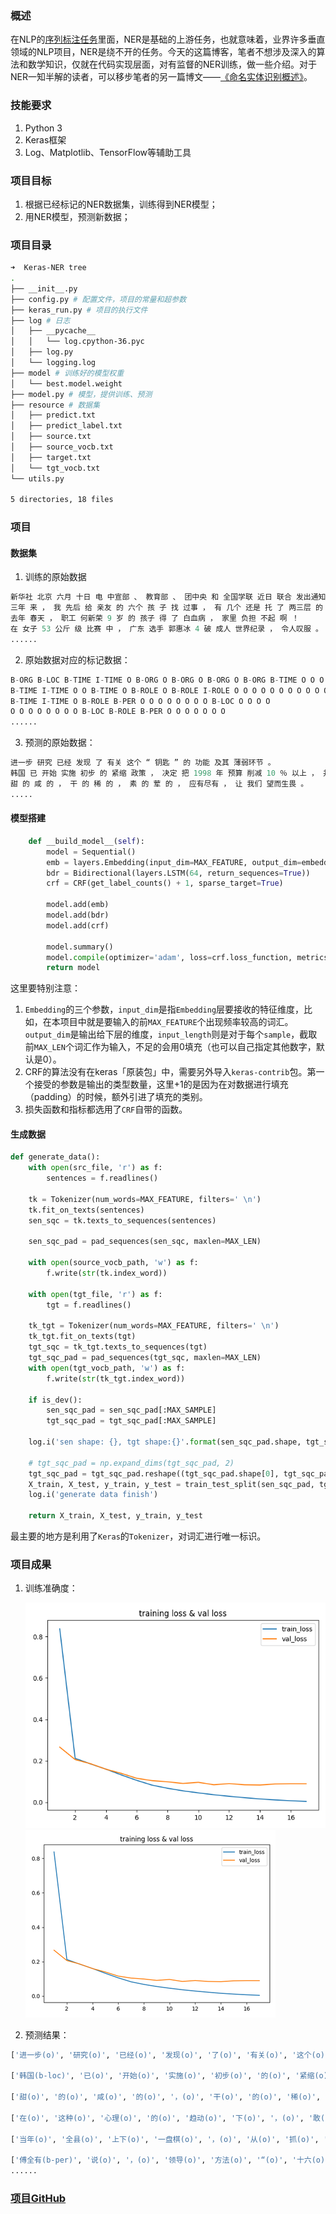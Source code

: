 
### 概述

在NLP的[序列标注任务](https://hpeiyan.github.io/2019/07/31/sequence-mark/)里面，NER是基础的上游任务，也就意味着，业界许多垂直领域的NLP项目，NER是绕不开的任务。今天的这篇博客，笔者不想涉及深入的算法和数学知识，仅就在代码实现层面，对有监督的NER训练，做一些介绍。对于NER一知半解的读者，可以移步笔者的另一篇博文——[《命名实体识别概述》](https://hpeiyan.github.io/2019/07/31/NER/)。

### 技能要求

1. Python 3
2. Keras框架
3. Log、Matplotlib、TensorFlow等辅助工具

### 项目目标

1. 根据已经标记的NER数据集，训练得到NER模型；
2. 用NER模型，预测新数据；

### 项目目录

```bash
➜  Keras-NER tree
.
├── __init__.py
├── config.py # 配置文件，项目的常量和超参数
├── keras_run.py # 项目的执行文件
├── log # 日志
│   ├── __pycache__
│   │   └── log.cpython-36.pyc
│   ├── log.py
│   └── logging.log
├── model # 训练好的模型权重
│   └── best.model.weight
├── model.py # 模型，提供训练、预测
├── resource # 数据集
│   ├── predict.txt
│   ├── predict_label.txt
│   ├── source.txt
│   ├── source_vocb.txt
│   ├── target.txt
│   └── tgt_vocb.txt
└── utils.py

5 directories, 18 files
```

### 项目

#### 数据集

1. 训练的原始数据

```py
新华社 北京 六月 十日 电 中宣部 、 教育部 、 团中央 和 全国学联 近日 联合 发出通知 ， 决定 今年 暑期 继续 深入开展 大中学生 志愿者 文化 、 科技 、 卫生 『 三下乡 』 活动 。
三年 来 ， 我 先后 给 亲友 的 六个 孩 子 找 过事 ， 有 几个 还是 托 了 两三层 的 关系 才 办成 的 。
去年 春天 ， 职工 何新荣 9 岁 的 孩子 得 了 白血病 ， 家里 负担 不起 啊 ！
在 女子 53 公斤 级 比赛 中 ， 广东 选手 郭惠冰 4 破 成人 世界纪录 ， 令人叹服 。
......
```

2. 原始数据对应的标记数据：

```python
B-ORG B-LOC B-TIME I-TIME O B-ORG O B-ORG O B-ORG O B-ORG B-TIME O O O O B-TIME I-TIME O O B-ROLE I-ROLE O O O O O O O O O O
B-TIME I-TIME O O B-TIME O B-ROLE O B-ROLE I-ROLE O O O O O O O O O O O O O O O O
B-TIME I-TIME O B-ROLE B-PER O O O O O O O O B-LOC O O O O
O O O O O O O O B-LOC B-ROLE B-PER O O O O O O O
......
```

3. 预测的原始数据：

```python
进一步 研究 已经 发现 了 有关 这个 “ 钥匙 ” 的 功能 及其 薄弱环节 。
韩国 已 开始 实施 初步 的 紧缩 政策 ， 决定 把 1998 年 预算 削减 10 ％ 以上 ， 并 拟定 出 金融 改革方案 ， 取消 对 外汇 、 资本 流通 和 利率 的 所有 管制 ， 逐步 允许 外国 金融机构 接管 和 收购 部分 韩国 金融机构 。
甜 的 咸 的 ， 干 的 稀 的 ， 素 的 荤 的 ， 应有尽有 ， 让 我们 望而生畏 。
.....
```



#### 模型搭建

```python
    def __build_model__(self):
        model = Sequential()
        emb = layers.Embedding(input_dim=MAX_FEATURE, output_dim=embedding_size, input_length=MAX_LEN)
        bdr = Bidirectional(layers.LSTM(64, return_sequences=True))
        crf = CRF(get_label_counts() + 1, sparse_target=True)

        model.add(emb)
        model.add(bdr)
        model.add(crf)

        model.summary()
        model.compile(optimizer='adam', loss=crf.loss_function, metrics=[crf.accuracy])
        return model
```

这里要特别注意：

1. `Embedding`的三个参数，`input_dim`是指`Embedding`层要接收的特征维度，比如，在本项目中就是要输入的前`MAX_FEATURE`个出现频率较高的词汇。`output_dim`是输出给下层的维度，`input_length`则是对于每个`sample`，截取前`MAX_LEN`个词汇作为输入，不足的会用0填充（也可以自己指定其他数字，默认是0）。
2. CRF的算法没有在keras「原装包」中，需要另外导入`keras-contrib`包。第一个接受的参数是输出的类型数量，这里+1的是因为在对数据进行填充（padding）的时候，额外引进了填充的类别。
3. 损失函数和指标都选用了`CRF`自带的函数。

#### 生成数据

```python
def generate_data():
    with open(src_file, 'r') as f:
        sentences = f.readlines()

    tk = Tokenizer(num_words=MAX_FEATURE, filters=' \n')
    tk.fit_on_texts(sentences)
    sen_sqc = tk.texts_to_sequences(sentences)

    sen_sqc_pad = pad_sequences(sen_sqc, maxlen=MAX_LEN)

    with open(source_vocb_path, 'w') as f:
        f.write(str(tk.index_word))

    with open(tgt_file, 'r') as f:
        tgt = f.readlines()

    tk_tgt = Tokenizer(num_words=MAX_FEATURE, filters=' \n')
    tk_tgt.fit_on_texts(tgt)
    tgt_sqc = tk_tgt.texts_to_sequences(tgt)
    tgt_sqc_pad = pad_sequences(tgt_sqc, maxlen=MAX_LEN)
    with open(tgt_vocb_path, 'w') as f:
        f.write(str(tk_tgt.index_word))

    if is_dev():
        sen_sqc_pad = sen_sqc_pad[:MAX_SAMPLE]
        tgt_sqc_pad = tgt_sqc_pad[:MAX_SAMPLE]

    log.i('sen shape: {}, tgt shape:{}'.format(sen_sqc_pad.shape, tgt_sqc_pad.shape))

    # tgt_sqc_pad = np.expand_dims(tgt_sqc_pad, 2)
    tgt_sqc_pad = tgt_sqc_pad.reshape((tgt_sqc_pad.shape[0], tgt_sqc_pad.shape[1], 1))
    X_train, X_test, y_train, y_test = train_test_split(sen_sqc_pad, tgt_sqc_pad, test_size=0.2)
    log.i('generate data finish')

    return X_train, X_test, y_train, y_test
```

最主要的地方是利用了`Keras`的`Tokenizer`，对词汇进行唯一标识。

### 项目成果

1. 训练准确度：

   ![准确度](acc.png)![损失值](loss.png)

2. 预测结果：

```python
['进一步(o)', '研究(o)', '已经(o)', '发现(o)', '了(o)', '有关(o)', '这个(o)', '“(o)', '钥匙(o)', '”(o)', '的(o)', '功能(o)', '及其(o)', '薄弱环节(o)', '。(o)']

['韩国(b-loc)', '已(o)', '开始(o)', '实施(o)', '初步(o)', '的(o)', '紧缩(o)', '政策(o)', '，(o)', '决定(o)', '把(o)', '1998(b-time)', '年(i-time)', '预算(o)', '削减(o)', '10(o)', '％(o)', '以上(o)', '，(o)', '并(o)', '拟定(o)', '出(o)', '金融(o)', '改革方案(o)', '，(o)', '取消(o)', '对(o)', '外汇(o)', '、(o)', '资本(o)', '流通(o)', '和(o)', '利率(o)', '的(o)', '所有(o)', '管制(o)', '，(o)', '逐步(o)', '允许(o)', '外国(o)', '金融机构(o)', '接管(o)', '和(o)', '收购(o)', '部分(o)', '韩国(b-loc)', '金融机构(o)', '。(o)']

['甜(o)', '的(o)', '咸(o)', '的(o)', '，(o)', '干(o)', '的(o)', '稀(o)', '的(o)', '，(o)', '素(o)', '的(o)', '荤(o)', '的(o)', '，(o)', '应有尽有(o)', '，(o)', '让(o)', '我们(o)', '望而生畏(o)', '。(o)']

['在(o)', '这种(o)', '心理(o)', '的(o)', '趋动(o)', '下(o)', '，(o)', '敢(o)', '冒风险(o)', '的(o)', '股民(o)', '越来越(o)', '多(o)', '。(o)']

['当年(o)', '全县(o)', '上下(o)', '一盘棋(o)', '，(o)', '从(o)', '抓(o)', '计划生育(o)', '着眼(o)', '促进(o)', '经济(o)', '发展(o)', '入手(o)', '，(o)', '成效显著(o)', '。(o)']

['傅全有(b-per)', '说(o)', '，(o)', '领导(o)', '方法(o)', '“(o)', '十六(o)', '字(o)', '”(o)', '方针(o)', '，(o)', '是(o)', '新形势下(o)', '加强(o)', '党委(o)', '建设(o)', '的(o)', '根本(o)', '指导方针(o)', '。(o)']
......
```

### [项目GitHub](https://github.com/hpeiyan/Keras-NER.git)


